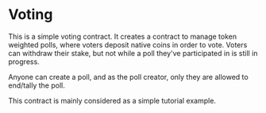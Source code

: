 # Voting

This is a simple voting contract. It creates a contract to manage token weighted polls,
where voters deposit native coins in order to vote.
Voters can withdraw their stake, but not while a poll they've participated in is still in progress.

Anyone can create a poll, and as the poll creator, only they are allowed to end/tally the poll.

This contract is mainly considered as a simple tutorial example.
